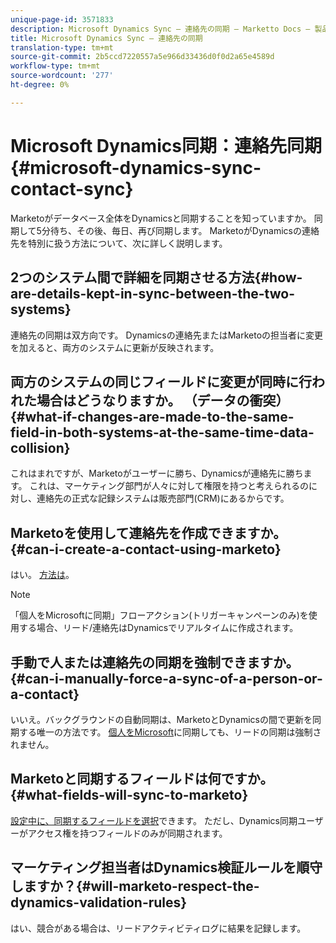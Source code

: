 ```yaml
---
unique-page-id: 3571833
description: Microsoft Dynamics Sync — 連絡先の同期 — Marketto Docs — 製品ドキュメント
title: Microsoft Dynamics Sync — 連絡先の同期
translation-type: tm+mt
source-git-commit: 2b5ccd7220557a5e966d33436d0f0d2a65e4589d
workflow-type: tm+mt
source-wordcount: '277'
ht-degree: 0%

---
```



# Microsoft Dynamics同期：連絡先同期{#microsoft-dynamics-sync-contact-sync}

Marketoがデータベース全体をDynamicsと同期することを知っていますか。 同期して5分待ち、その後、毎日、再び同期します。 MarketoがDynamicsの連絡先を特別に扱う方法について、次に詳しく説明します。

## 2つのシステム間で詳細を同期させる方法{#how-are-details-kept-in-sync-between-the-two-systems}

連絡先の同期は双方向です。 Dynamicsの連絡先またはMarketoの担当者に変更を加えると、両方のシステムに更新が反映されます。

## 両方のシステムの同じフィールドに変更が同時に行われた場合はどうなりますか。 （データの衝突） {#what-if-changes-are-made-to-the-same-field-in-both-systems-at-the-same-time-data-collision}

これはまれですが、Marketoがユーザーに勝ち、Dynamicsが連絡先に勝ちます。 これは、マーケティング部門が人々に対して権限を持つと考えられるのに対し、連絡先の正式な記録システムは販売部門(CRM)にあるからです。

## Marketoを使用して連絡先を作成できますか。{#can-i-create-a-contact-using-marketo}

はい。 [方法は](/help/marketo/product-docs/crm-sync/microsoft-dynamics-sync/microsoft-dynamics-sync-details/microsoft-dynamics-sync-lead-sync/create-a-contact-in-microsoft-dynamics.md)。

>[!NOTE]
>
>「個人をMicrosoftに同期」フローアクション(トリガーキャンペーンのみ)を使用する場合、リード/連絡先はDynamicsでリアルタイムに作成されます。

## 手動で人または連絡先の同期を強制できますか。{#can-i-manually-force-a-sync-of-a-person-or-a-contact}

いいえ。バックグラウンドの自動同期は、MarketoとDynamicsの間で更新を同期する唯一の方法です。 [個人をMicrosoft](/help/marketo/product-docs/core-marketo-concepts/smart-campaigns/microsoft-dynamics-flow-actions/sync-person-to-microsoft.md)に同期しても、リードの同期は強制されません。

## Marketoと同期するフィールドは何ですか。{#what-fields-will-sync-to-marketo}

[設定中に、同期するフィールドを選択](/help/marketo/product-docs/crm-sync/microsoft-dynamics-sync/sync-setup/microsoft-dynamics-365/step-3-of-3-connect.md#select-fields-to-sync)できます。 ただし、Dynamics同期ユーザーがアクセス権を持つフィールドのみが同期されます。

## マーケティング担当者はDynamics検証ルールを順守しますか？{#will-marketo-respect-the-dynamics-validation-rules}

はい、競合がある場合は、リードアクティビティログに結果を記録します。
